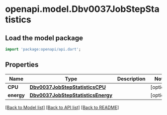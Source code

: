 # openapi.model.Dbv0037JobStepStatistics

## Load the model package
```dart
import 'package:openapi/api.dart';
```

## Properties
Name | Type | Description | Notes
------------ | ------------- | ------------- | -------------
**CPU** | [**Dbv0037JobStepStatisticsCPU**](Dbv0037JobStepStatisticsCPU.md) |  | [optional] 
**energy** | [**Dbv0037JobStepStatisticsEnergy**](Dbv0037JobStepStatisticsEnergy.md) |  | [optional] 

[[Back to Model list]](../README.md#documentation-for-models) [[Back to API list]](../README.md#documentation-for-api-endpoints) [[Back to README]](../README.md)


